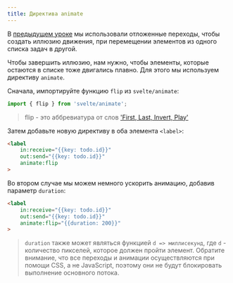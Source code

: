 ```yaml
---
title: Директива animate
---
```


В [предыдущем уроке](/tutorial/deferred-transitions) мы использовали отложенные переходы, чтобы создать иллюзию движения, при перемещении элементов из одного списка задач в другой.

Чтобы завершить иллюзию, нам нужно, чтобы элементы, которые остаются в списке тоже двигались плавно. Для этого мы используем директиву `animate`.

Сначала, импортируйте функцию `flip` из `svelte/animate`:

```js
import { flip } from 'svelte/animate';
```

> flip - это аббревиатура от слов ['First, Last, Invert, Play'](https://aerotwist.com/blog/flip-your-animations/)

Затем добавьте новую директиву в оба элемента `<label>`:

```html
<label
	in:receive="{{key: todo.id}}"
	out:send="{{key: todo.id}}"
	animate:flip
>
```

Во втором случае мы можем немного ускорить анимацию, добавив параметр `duration`:

```html
<label
	in:receive="{{key: todo.id}}"
	out:send="{{key: todo.id}}"
	animate:flip="{{duration: 200}}"
>
```

> `duration` также может являться функцией `d => миллисекунд`, где `d` - количество пикселей, которое должен пройти элемент.
Обратите внимание, что все переходы и анимации осуществляются при помощи CSS, а не JavaScript, поэтому они не будут блокировать выполнение основного потока.